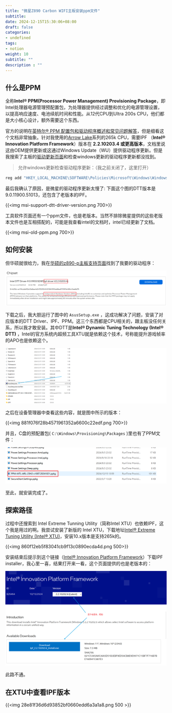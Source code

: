 ```yaml
---
title: "微星Z890 Carbon WIFI主板安装ppm文件"
subtitle:
date: 2024-12-15T15:30:06+08:00
draft: false
categories: 
- undefined
tags: 
- notion
weight: 10
subtitle: ""
description : ""
---
```


<!--more-->

## 什么是PPM

全称**Intel® PPM(Processor Power Management) Provisioning Package**，即Intel处理器电源管理预配置包，为处理器提供经过调整和优化的电源管理设置，以提高响应速度、电池续航时间和性能。从12代CPU到Ultra 200s CPU，他们都是大小核心设计，额外需要这个东西。

官方的说明在[英特尔® PPM 配置包和驱动程序概述和常见问题解答](https://www.intel.cn/content/www/cn/zh/support/articles/000100206/processors/processor-utilities-and-programs.html)，但是细看这个文档非常抽象。针对我使用的[Arrow Lake](https://www.intel.cn/content/www/cn/zh/ark/products/codename/225837/products-formerly-arrow-lake.html)系列的265k CPU，需要IPF （**Intel® Innovation Platform Framework**）版本在 **2.2.10203.4 或更高版本**，文档里说这由OEM提供更新或这通过Windows Update（WU）提供驱动程序更新。但是我搜索了主板的[驱动更新页面](https://www.msi.cn/Motherboard/MPG-Z890-CARBON-WIFI/support#driver)和检查windows更新的驱动程序更新都没找到。

> 允许windows更新检查驱动程序更新：（我之前关闭了，这里打开）

```bash
reg add "HKEY_LOCAL_MACHINE\SOFTWARE\Policies\Microsoft\Windows\WindowsUpdate" /v ExcludeWUDriversInQualityUpdate /t REG_DWORD /d 0 /f
```

最后我确认了原因，是微星的驱动程序更新太慢了: 下面这个图的DTT版本是9.0.11900.51013，还包含了老版本的IPF。

{{<img msi-support-dtt-driver-version.png 700>}}

工具软件页面还有一个ppm文件，也是老版本。当然不排除微星提供的这些老版本文件也是互相搭配的，可能是我查看intel的文档时，intel已经更新了文档。

{{<img msi-old-ppm.png 700>}}

## 如何安装

但华硕就很给力，我在[华硕的z890-p主板支持页面](https://www.asus.com/bt/motherboards-components/motherboards/prime/prime-z890-p/helpdesk_download?model2Name=PRIME-Z890-P)找到了我要的驱动程序：

![8e8208913a70ca6459da9ae2b03a674b.png](/img/8e8208913a70ca6459da9ae2b03a674b.png)

下载之后，我大胆运行了图中的 `AsusSetup.exe` ，这成功解决了问题，安装了对应版本的DTT Driver、IPF、PPM。这三个东西都是CPU相关的，跟主板没任何关系，所以我才敢安装。其中DTT是**Intel® Dynamic Tuning Technology (Intel® DTT)** ，Intel的官方系统内超频工具XTU就是依赖这个技术，号称能提升游戏帧率的APO也是依赖这个。

![696f3485731aa73dc213e8f4943b1d87.png](/img/696f3485731aa73dc213e8f4943b1d87.png)

之后在设备管理器中查看这些内容，就是图中所示的版本：

{{<img 881f076f28b4571961352a6600c22edf.png 700>}}

并且，C盘的预配置包( `C:\Windows\Provisioning\Packages` )里也有了PPM文件：

![e6f632a2dfed15334dd18bc35c634ea5.png](/img/e6f632a2dfed15334dd18bc35c634ea5.png)

至此，就安装完成了。

## 探索路径

过程中还搜索到 Intel Extreme Tunning Utility（简称Intel XTU）也依赖IPF，这个我是用过的啊。我尝试安装了新版的 Intel XTU，下载地址[Intel® Extreme Tuning Utility (Intel® XTU)](https://www.intel.com/content/www/us/en/download/17881/intel-extreme-tuning-utility-intel-xtu.html)，安装10.x版本是支持265k的。

{{<img 860f12eb5f83041cb9f13c0890ecda4d.png 500>}}

安装结束后提示到这个链接（[Intel® Innovation Platform Framework](https://www.intel.com/content/www/us/en/download/826464/intel-innovation-platform-framework.html)）下载IPF installer，我心里一喜，结果打开来一看，这个页面提供的也是老版本的：

![581ca5407be2820f83a44113741963dd.png](/img/581ca5407be2820f83a44113741963dd.png)

此路不通。

## 在XTU中查看IPF版本

{{<img 28e81f36d6d93852bf0660edd6a3a1a8.png 500 >}}
